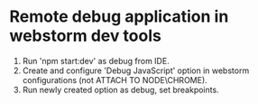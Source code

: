 # Remote debug application in webstorm dev tools

1) Run 'npm start:dev' as debug from IDE.
2) Create and configure 'Debug JavaScript' option in webstorm configurations (not ATTACH TO NODE\CHROME).
3) Run newly created option as debug, set breakpoints.
